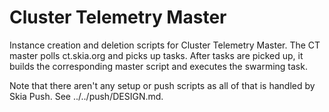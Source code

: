 Cluster Telemetry Master
=======================

Instance creation and deletion scripts for Cluster Telemetry Master. The CT
master polls ct.skia.org and picks up tasks.
After tasks are picked up, it builds the corresponding master script and
executes the swarming task.

Note that there aren't any setup or push scripts as all of that is handled by
Skia Push. See ../../push/DESIGN.md.

